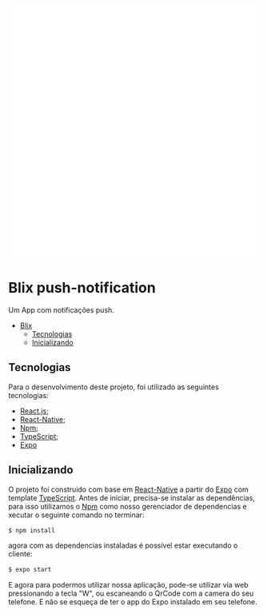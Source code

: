![blix](https://github.com/Biahellens/Blix/blob/main/assets/logoborboleta.png)
# Blix push-notification
 
Um App com notificações push.

- [Blix](#Blix)
  - [Tecnologias](#tecnologias)
  - [Inicializando](#inicializando)

    
## Tecnologias
Para o desenvolvimento deste projeto, foi utilizado as seguintes tecnologias:

- [React.js](https://react.dev/);
- [React-Native](https://reactnative.dev/);
- [Npm](https://www.npmjs.com/);
- [TypeScript](https://www.typescriptlang.org/);
- [Expo](https://docs.expo.dev/)


## Inicializando

O projeto foi construido com base em [React-Native](https://reactnative.dev/) a partir do [Expo](https://docs.expo.dev/) com template [TypeScript](https://www.typescriptlang.org/). Antes de iniciar, precisa-se instalar as dependências, para isso utilizamos o [Npm](https://www.npmjs.com/) como nosso gerenciador de dependencias e xecutar o seguinte comando no terminar:

```bash
$ npm install
```

agora com as dependencias instaladas é possível estar executando o cliente:

```bash
$ expo start
```

E agora para podermos utilizar nossa aplicação, pode-se utilizar via web pressionando a tecla "W", ou escaneando o QrCode com a camera do seu telefone. E não se esqueça de ter o app do Expo instalado em seu telefone.
